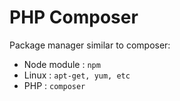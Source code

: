 # PHP Composer

Package manager similar to composer:
- Node module : `npm`
- Linux : `apt-get, yum, etc`
- PHP : `composer`